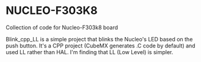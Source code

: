# NUCLEO-F303K8
Collection of code for Nucleo-F303k8 board

Blink_cpp_LL is a simple project that blinks the Nucleo's LED based on the push button. It's a CPP project (CubeMX generates .C code by default) and used LL rather than HAL. I'm finding that LL (Low Level) is simpler.
